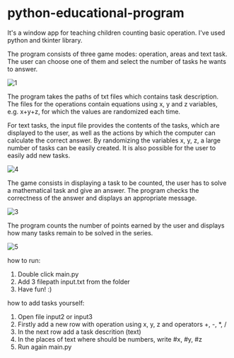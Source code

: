 # python-educational-program

It's a window app for teaching children counting basic operation. I've used python and tkinter library.

The program consists of three game modes: operation, areas and text task. The user can choose one of them and select the number of tasks he wants to answer.

![1](https://user-images.githubusercontent.com/44522588/171942095-02336baa-10de-4952-80ce-88143a8d4e28.png)

The program takes the paths of txt files which contains task description. The files for the operations contain equations using x, y and z variables, e.g. x+y+z, for which the values are randomized each time.

For text tasks, the input file provides the contents of the tasks, which are displayed to the user, as well as the actions by which the computer can calculate the correct answer. By randomizing the variables x, y, z, a large number of tasks can be easily created. It is also possible for the user to easily add new tasks.

![4](https://user-images.githubusercontent.com/44522588/171944830-4563842d-f4ca-474d-b9e8-a0507b8d8fc7.png)

The game consists in displaying a task to be counted, the user has to solve a mathematical task and give an answer. The program checks the correctness of the answer and displays an appropriate message.

![3](https://user-images.githubusercontent.com/44522588/171943862-1e57b126-e8cc-423b-a775-5bf04270b0e6.png)

The program counts the number of points earned by the user and displays how many tasks remain to be solved in the series.

![5](https://user-images.githubusercontent.com/44522588/171943996-109833d2-70a1-482d-8205-5c73d4081119.png)


how to run:
1. Double click main.py
2. Add 3 filepath input.txt from the folder
3. Have fun! :)


how to add tasks yourself:
1. Open file input2 or input3
2. Firstly add a new row with operation using x, y, z and operators +, -, *, /
3. In the next row add a task descrition (text)
4. In the places of text where should be numbers, write #x, #y, #z
5. Run again main.py
